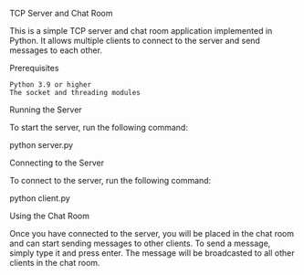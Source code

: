 TCP Server and Chat Room

This is a simple TCP server and chat room application implemented in Python. It allows multiple clients to connect to the server and send messages to each other.

Prerequisites

    Python 3.9 or higher
    The socket and threading modules
    

Running the Server

To start the server, run the following command:

python server.py 

    
Connecting to the Server

To connect to the server, run the following command:

python client.py 


Using the Chat Room

Once you have connected to the server, you will be placed in the chat room and can start sending messages to other clients. To send a message, simply type it and press enter. The message will be broadcasted to all other clients in the chat room.
